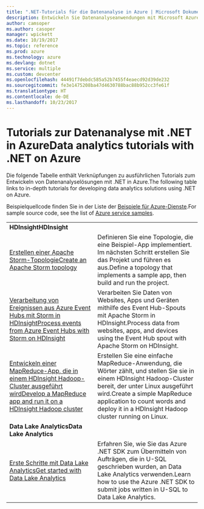 ```yaml
---
title: ".NET-Tutorials für die Datenanalyse in Azure | Microsoft Dokumentation"
description: Entwickeln Sie Datenanalyseanwendungen mit Microsoft Azure-Diensten.
author: camsoper
ms.author: casoper
manager: wpickett
ms.date: 10/19/2017
ms.topic: reference
ms.prod: azure
ms.technology: azure
ms.devlang: dotnet
ms.service: multiple
ms.custom: devcenter
ms.openlocfilehash: 44491f7debdc585a52b7455f4eaecd92d39de232
ms.sourcegitcommit: fe3e1475208ba47d4630788bac88b952cc3fe61f
ms.translationtype: HT
ms.contentlocale: de-DE
ms.lasthandoff: 10/23/2017
---
```

# <a name="data-analytics-tutorials-with-net-on-azure"></a><span data-ttu-id="b505d-103">Tutorials zur Datenanalyse mit .NET in Azure</span><span class="sxs-lookup"><span data-stu-id="b505d-103">Data analytics tutorials with .NET on Azure</span></span>

<span data-ttu-id="b505d-104">Die folgende Tabelle enthält Verknüpfungen zu ausführlichen Tutorials zum Entwickeln von Datenanalyselösungen mit .NET in Azure.</span><span class="sxs-lookup"><span data-stu-id="b505d-104">The following table links to in-depth tutorials for developing data analytics solutions using .NET on Azure.</span></span> 

<span data-ttu-id="b505d-105">Beispielquellcode finden Sie in der Liste der [Beispiele für Azure-Dienste](https://azure.microsoft.com/resources/samples/?platform=dotnet).</span><span class="sxs-lookup"><span data-stu-id="b505d-105">For sample source code, see the list of [Azure service samples](https://azure.microsoft.com/resources/samples/?platform=dotnet).</span></span>

| | |
|---|---|
| <span data-ttu-id="b505d-106">**HDInsight**</span><span class="sxs-lookup"><span data-stu-id="b505d-106">**HDInsight**</span></span> | |
| <span data-ttu-id="b505d-107">[Erstellen einer Apache Storm-Topologie][1]</span><span class="sxs-lookup"><span data-stu-id="b505d-107">[Create an Apache Storm topology][1]</span></span> | <span data-ttu-id="b505d-108">Definieren Sie eine Topologie, die eine Beispiel-App implementiert. Im nächsten Schritt erstellen Sie das Projekt und führen es aus.</span><span class="sxs-lookup"><span data-stu-id="b505d-108">Define a topology that implements a sample app, then build and run the project.</span></span> | 
| <span data-ttu-id="b505d-109">[Verarbeitung von Ereignissen aus Azure Event Hubs mit Storm in HDInsight][2]</span><span class="sxs-lookup"><span data-stu-id="b505d-109">[Process events from Azure Event Hubs with Storm on HDInsight][2]</span></span> | <span data-ttu-id="b505d-110">Verarbeiten Sie Daten von Websites, Apps und Geräten mithilfe des Event Hub-Spouts mit Apache Storm in HDInsight.</span><span class="sxs-lookup"><span data-stu-id="b505d-110">Process data from websites, apps, and devices using the Event Hub spout with Apache Storm on HDInsight.</span></span>
| <span data-ttu-id="b505d-111">[Entwickeln einer MapReduce-App, die in einem HDInsight Hadoop-Cluster ausgeführt wird][3]</span><span class="sxs-lookup"><span data-stu-id="b505d-111">[Develop a MapReduce app and run it on a HDInsight Hadoop cluster][3]</span></span> | <span data-ttu-id="b505d-112">Erstellen Sie eine einfache MapReduce-Anwendung, die Wörter zählt, und stellen Sie sie in einem HDInsight Hadoop-Cluster bereit, der unter Linux ausgeführt wird.</span><span class="sxs-lookup"><span data-stu-id="b505d-112">Create a simple MapReduce application to count words and deploy it in a HDInsight Hadoop cluster running on Linux.</span></span> |
| <span data-ttu-id="b505d-113">**Data Lake Analytics**</span><span class="sxs-lookup"><span data-stu-id="b505d-113">**Data Lake Analytics**</span></span> | |
| <span data-ttu-id="b505d-114">[Erste Schritte mit Data Lake Analytics][4]</span><span class="sxs-lookup"><span data-stu-id="b505d-114">[Get started with Data Lake Analytics][4]</span></span> | <span data-ttu-id="b505d-115">Erfahren Sie, wie Sie das Azure .NET SDK zum Übermitteln von Aufträgen, die in U-SQL geschrieben wurden, an Data Lake Analytics verwenden.</span><span class="sxs-lookup"><span data-stu-id="b505d-115">Learn how to use the Azure .NET SDK to submit jobs written in U-SQL to Data Lake Analytics.</span></span>|


[1]: /azure/hdinsight/hdinsight-storm-develop-csharp-event-hub-topology
[2]: /azure/hdinsight/hdinsight-storm-develop-csharp-visual-studio-topology
[3]: /azure/hdinsight/hdinsight-hadoop-dotnet-csharp-mapreduce-streaming
[4]: /azure/data-lake-analytics/data-lake-analytics-get-started-net-sdk